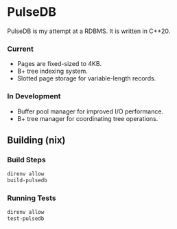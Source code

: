 # PulseDB

PulseDB is my attempt at a RDBMS. It is written in C++20.

### Current

- Pages are fixed-sized to 4KB.
- B+ tree indexing system.
- Slotted page storage for variable-length records.

### In Development

- Buffer pool manager for improved I/O performance.
- B+ tree manager for coordinating tree operations.

## Building (nix)

### Build Steps

```bash
direnv allow
build-pulsedb
```

### Running Tests

```bash
direnv allow
test-pulsedb
```
